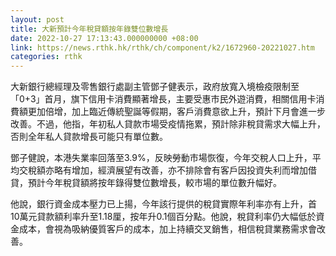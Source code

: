 ```yaml
---
layout: post
title: 大新預計今年稅貸額按年錄雙位數增長
date: 2022-10-27 17:13:43.000000000 +08:00
link: https://news.rthk.hk/rthk/ch/component/k2/1672960-20221027.htm
categories: rthk
---
```


大新銀行總經理及零售銀行處副主管鄧子健表示，政府放寬入境檢疫限制至「0+3」首月，旗下信用卡消費顯著增長，主要受惠市民外遊消費，相關信用卡消費額更加倍增，加上臨近傳統聖誕等假期，客戶消費意欲上升，預計下月會進一步改善。不過，他指，年初私人貸款市場受疫情拖累，預計除非稅貸需求大幅上升，否則全年私人貸款增長可能只有單位數。

鄧子健說，本港失業率回落至3.9%，反映勞動市場恢復，今年交稅人口上升，平均交稅額亦略有增加，經濟展望有改善，亦不排除會有客戶因投資失利而增加借貸，預計今年稅貸額將按年錄得雙位數增長，較市場的單位數升幅好。

他說，銀行資金成本壓力已上揚，今年該行提供的稅貸實際年利率亦有上升，首10萬元貸款額利率升至1.18厘，按年升0.1個百分點。他說，稅貸利率仍大幅低於資金成本，會視為吸納優質客戶的成本，加上持續交叉銷售，相信稅貸業務需求會改善。
